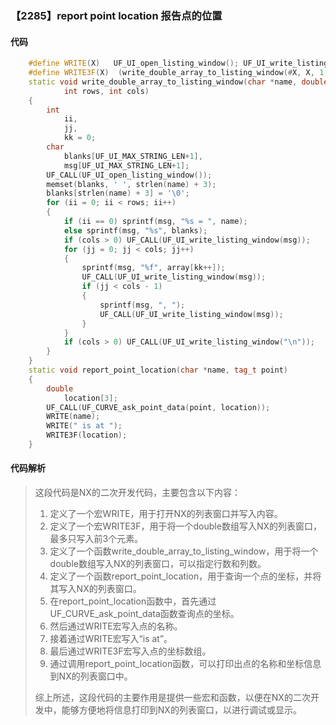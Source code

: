### 【2285】report point location 报告点的位置

#### 代码

```cpp
    #define WRITE(X)   UF_UI_open_listing_window(); UF_UI_write_listing_window(X)  
    #define WRITE3F(X)  (write_double_array_to_listing_window(#X, X, 1, 3))  
    static void write_double_array_to_listing_window(char *name, double *array,  
            int rows, int cols)  
    {  
        int  
            ii,  
            jj,  
            kk = 0;  
        char  
            blanks[UF_UI_MAX_STRING_LEN+1],  
            msg[UF_UI_MAX_STRING_LEN+1];  
        UF_CALL(UF_UI_open_listing_window());  
        memset(blanks, ' ', strlen(name) + 3);  
        blanks[strlen(name) + 3] = '\0';  
        for (ii = 0; ii < rows; ii++)  
        {  
            if (ii == 0) sprintf(msg, "%s = ", name);  
            else sprintf(msg, "%s", blanks);  
            if (cols > 0) UF_CALL(UF_UI_write_listing_window(msg));  
            for (jj = 0; jj < cols; jj++)  
            {  
                sprintf(msg, "%f", array[kk++]);  
                UF_CALL(UF_UI_write_listing_window(msg));  
                if (jj < cols - 1)  
                {  
                    sprintf(msg, ", ");  
                    UF_CALL(UF_UI_write_listing_window(msg));  
                }  
            }  
            if (cols > 0) UF_CALL(UF_UI_write_listing_window("\n"));  
        }  
    }  
    static void report_point_location(char *name, tag_t point)  
    {  
        double  
            location[3];  
        UF_CALL(UF_CURVE_ask_point_data(point, location));  
        WRITE(name);  
        WRITE(" is at ");  
        WRITE3F(location);  
    }

```

#### 代码解析

> 这段代码是NX的二次开发代码，主要包含以下内容：
>
> 1. 定义了一个宏WRITE，用于打开NX的列表窗口并写入内容。
> 2. 定义了一个宏WRITE3F，用于将一个double数组写入NX的列表窗口，最多只写入前3个元素。
> 3. 定义了一个函数write_double_array_to_listing_window，用于将一个double数组写入NX的列表窗口，可以指定行数和列数。
> 4. 定义了一个函数report_point_location，用于查询一个点的坐标，并将其写入NX的列表窗口。
> 5. 在report_point_location函数中，首先通过UF_CURVE_ask_point_data函数查询点的坐标。
> 6. 然后通过WRITE宏写入点的名称。
> 7. 接着通过WRITE宏写入“is at”。
> 8. 最后通过WRITE3F宏写入点的坐标数组。
> 9. 通过调用report_point_location函数，可以打印出点的名称和坐标信息到NX的列表窗口中。
>
> 综上所述，这段代码的主要作用是提供一些宏和函数，以便在NX的二次开发中，能够方便地将信息打印到NX的列表窗口，以进行调试或显示。
>
